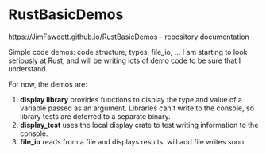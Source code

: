 # RustBasicDemos
  https://JimFawcett.github.io/RustBasicDemos  - repository documentation

Simple code demos: code structure, types, file_io, ...
I am starting to look seriously at Rust, and will be writing lots of demo code to be sure that I understand. 

For now, the demos are:
<ol>
  <li>
    <strong>display library</strong> provides functions to display the type and value of a variable passed as an argument.
    Libraries can&apos;t write to the console, so library tests are deferred to a separate binary.
  </li>
  <li>
    <strong>display_test</strong> uses the local display crate to test writing information to the console.
  </li>
  <li>
    <strong>file_io</strong> reads from a file and displays results.  will add file writes soon.
  </li>
</ol>
